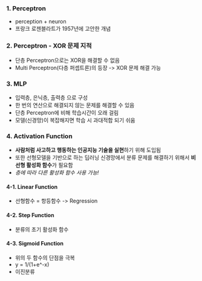 ### 1. Perceptron
- perception + neuron
- 프랑크 로젠블라트가 1957년에 고안한 개념

### 2. Perceptron - XOR 문제 지적
- 단층 Perceptron으로는 XOR을 해결할 수 없음
- Multi Perceptron(다층 퍼셉트론)의 등장 -> XOR 문제 해결 가능

### 3. MLP
- 입력층, 은닉층, 출력층 으로 구성
- 한 번의 연산으로 해결되지 않는 문제를 해결할 수 있음
- 단층 Perceptron에 비해 학습시간이 오래 걸림
- 모델(신경망)이 복잡해지면 학습 시 과대적합 되기 쉬움

### 4. Activation Function
- **사람처럼 사고하고 행동하는 인공지능 기술을 실현**하기 위해 도입됨
- 또한 선형모델을 기반으로 하는 딥러닝 신경망에서 분류 문제를 해결하기 위해서 **비선형 활성화 함수**가 필요함
- *층에 따라 다른 활성화 함수 사용 가능!*

#### 4-1. Linear Function
- 선형함수 = 항등함수 -> Regression

#### 4-2. Step Function
- 분류의 초기 활성화 함수

#### 4-3. Sigmoid Function
- 위의 두 함수의 단점을 극복
- y = 1/(1+e^-x)
- 이진분류